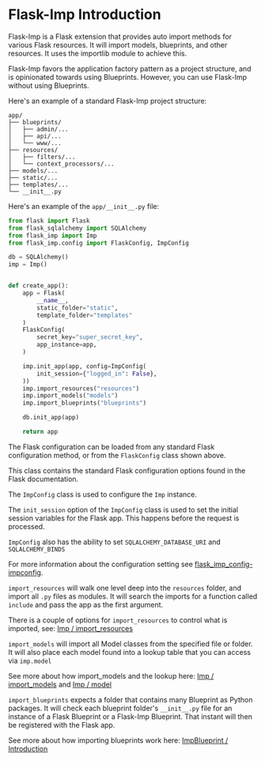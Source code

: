 # Flask-Imp Introduction

Flask-Imp is a Flask extension that provides auto import methods for various Flask resources. It will import models,
blueprints, and other resources. It uses the importlib module to achieve this.

Flask-Imp favors the application factory pattern as a project structure, and is opinionated towards using
Blueprints. However, you can use Flask-Imp without using Blueprints.

Here's an example of a standard Flask-Imp project structure:

```text
app/
├── blueprints/
│   ├── admin/...
│   ├── api/...
│   └── www/...
├── resources/
│   ├── filters/...
│   └── context_processors/...
├── models/...
├── static/...
├── templates/...
└── __init__.py
```

Here's an example of the `app/__init__.py` file:

```python
from flask import Flask
from flask_sqlalchemy import SQLAlchemy
from flask_imp import Imp
from flask_imp.config import FlaskConfig, ImpConfig

db = SQLAlchemy()
imp = Imp()


def create_app():
    app = Flask(
        __name__,
        static_folder="static",
        template_folder="templates"
    )
    FlaskConfig(
        secret_key="super_secret_key",
        app_instance=app,
    )

    imp.init_app(app, config=ImpConfig(
        init_session={"logged_in": False},
    ))
    imp.import_resources("resources")
    imp.import_models("models")
    imp.import_blueprints("blueprints")

    db.init_app(app)

    return app
```

The Flask configuration can be loaded from any standard Flask configuration method, or from the `FlaskConfig` class
shown above.

This class contains the standard Flask configuration options found in the Flask documentation.

The `ImpConfig` class is used to configure the `Imp` instance.

The `init_session` option of the `ImpConfig` class is used to set the initial session variables for the Flask app.
This happens before the request is processed.

`ImpConfig` also has the ability to set `SQLALCHEMY_DATABASE_URI` and `SQLALCHEMY_BINDS`

For more information about the configuration setting see
[flask_imp_config-impconfig](../Config/flask_imp_config-impconfig.md).

`import_resources` will walk one level deep into the `resources` folder, and import
all `.py` files as modules. It will search the imports for a function called `include`
and pass the app as the first argument.

There is a couple of options for `import_resources` to control what
is imported, see: [Imp / import_resources](../Imp/Imp-import_resources.md)

`import_models` will import all Model classes from the specified file or folder. It will also place each model found
into a lookup table that you can access via `imp.model`

See more about how import_models and the lookup
here: [Imp / import_models](../Imp/Imp-import_models.md) and [Imp / model](../Imp/Imp-model.md)

`import_blueprints` expects a folder that contains many Blueprint as Python packages.
It will check each blueprint folder's `__init__.py` file for an instance of a Flask Blueprint or a
Flask-Imp Blueprint. That instant will then be registered with the Flask app.

See more about how importing blueprints work here: [ImpBlueprint / Introduction](../ImpBlueprint/ImpBlueprint-Introduction.md)

